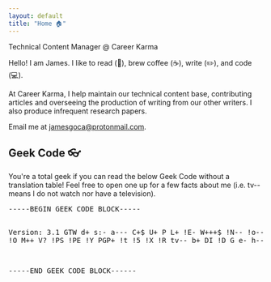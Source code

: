 ```yaml
---
layout: default
title: "Home 🏠"
---
```


<section>
	<p>Technical Content Manager @ Career Karma</p>
	<p>Hello! I am James. I like to read (📖), brew coffee (☕), write (✏️), and code (💻).</p>
	<p>At Career Karma, I help maintain our technical content base, contributing articles and overseeing the production of writing from our other writers. I also produce infrequent research papers.</p>
	<p>Email me at <a href="mailto:jamesgoca@protonmail.com">jamesgoca@protonmail.com</a>.</p>
</section>
<section>
	<h2>Geek Code 👓</h2>
	<p>You're a total geek if you can read the below Geek Code without a translation table! Feel free to open one up for a few facts about me (i.e. tv-- means I do not watch nor have a television).</p>
	<p>
		<pre>
-----BEGIN GEEK CODE BLOCK-----

Version: 3.1
GTW d+ s:- a--- C+$ U+ P L+ !E- W+++$ !N-- !o-- K-? !w--
!O M++ V? !PS !PE !Y
PGP+ !t !5 !X !R tv-- b+ DI !D G e- h-- !r y?

-----END GEEK CODE BLOCK------
		</pre>
	</p>
</section>